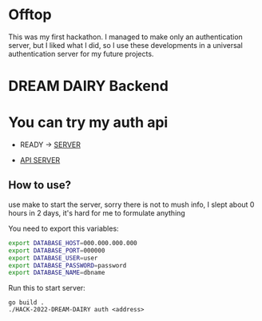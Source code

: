 <h1>Offtop</h1>

This was my first hackathon. I managed to make only an authentication server, but I liked what I did, so I use these developments in a universal authentication server for my future projects.

<h1>DREAM DAIRY Backend</h1>

<h1>You can try my auth api</h1>

- READY -> [SERVER](https://github.com/p2034/HACK-2022-DREAM-DAIRY/blob/main/cmd/auth/AUTH.md)
  
- [API SERVER](https://github.com/p2034/HACK-2022-DREAM-DAIRY/blob/main/cmd/api/API.md)

<h2>How to use?</h2>

use make to start the server, sorry there is not to mush info, I slept about 0 hours in 2 days, it's hard for me to formulate anything

<p>You need to export this variables:</p>

```bash
export DATABASE_HOST=000.000.000.000
export DATABASE_PORT=000000
export DATABASE_USER=user
export DATABASE_PASSWORD=password
export DATABASE_NAME=dbname
```
<p>Run this to start server:</p>

```
go build .
./HACK-2022-DREAM-DAIRY auth <address>
```
